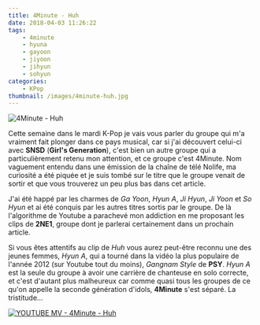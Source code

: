 ```yaml
---
title: 4Minute - Huh
date: 2018-04-03 11:26:22
tags:
    - 4minute
    - hyuna
    - gayoon
    - jiyoon
    - jihyun
    - sohyun
categories:
    - KPop
thumbnail: /images/4minute-huh.jpg
---
```


![4Minute - Huh](/images/4minute-huh.jpg)

Cette semaine dans le mardi K-Pop je vais vous parler du groupe qui m'a vraiment fait plonger dans ce pays musical, car si j'ai découvert celui-ci avec **SNSD** (**Girl's Generation**), c'est bien un autre groupe qui a particulièrement retenu mon attention, et ce groupe c'est 4Minute. Nom vaguement entendu dans une émission de la chaîne de télé Nolife, ma curiosité a été piquée et je suis tombé sur le titre que le groupe venait de sortir et que vous trouverez un peu plus bas dans cet article.

J'ai été happé par les charmes de *Ga Yoon*, *Hyun A*, *Ji Hyun*, *Ji Yoon* et *So Hyun* et ai été conquis par les autres titres sortis par le groupe. De là l'algorithme de Youtube a parachevé mon addiction en me proposant les clips de **2NE1**, groupe dont je parlerai certainement dans un prochain article.

Si vous êtes attentifs au clip de *Huh* vous aurez peut-être reconnu une des jeunes femmes, *Hyun A*, qui a tourné dans la vidéo la plus populaire de l'année 2012 (sur Youtube tout du moins), *Gangnam Style* de **PSY**. *Hyun A* est la seule du groupe à avoir une carrière de chanteuse en solo correcte, et c'est d'autant plus malheureux car comme quasi tous les groupes de ce qu'on appelle la seconde génération d'idols, **4Minute** s'est séparé. La tristitude...

[![YOUTUBE MV - 4Minute - Huh](https://img.youtube.com/vi/kRbIZtUS2Ag/0.jpg)](https://www.youtube.com/watch?v=kRbIZtUS2Ag)
